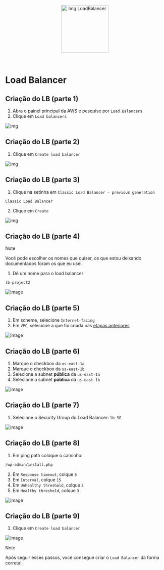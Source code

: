 <p align="center">
  <img src="https://github.com/user-attachments/assets/628d5e71-495b-403d-a95c-778325f74c3a" alt="Img LoadBalancer" width="150">
</p>
<br>

# Load Balancer

## Criação do LB (parte 1)

1. Abra o painel principal da AWS e pesquise por `Load Balancers`
2. Clique em `Load balancers`

![img](https://github.com/user-attachments/assets/14ba0268-723e-4acf-83fc-ff6a4727031e)

## Criação do LB (parte 2)

1. Clique em `Create load balancer`

![img](https://github.com/user-attachments/assets/7ee1903f-a24e-4366-a67b-7364458aad92)

## Criação do LB (parte 3)

1. Clique na setinha em `Classic Load Balancer - previous generation`

`Classic Load Balancer`

2. Clique em `Create`

![img](https://github.com/user-attachments/assets/6525aa67-9b5f-4d7b-af35-95677c3fb961)

## Criação do LB (parte 4)

> [!NOTE]
> Você pode escolher os nomes que quiser, os que estou deixando documentados foram os que eu usei.

1. Dê um nome para o load balancer

`lb-project2`

![image](https://github.com/user-attachments/assets/82bb2ee7-2103-457f-8774-ce70b3596dd6)

## Criação do LB (parte 5)

1. Em scheme, selecione `Internet-facing`
2. Em `VPC`, selecione a que foi criada nas [etapas anteriores](https://github.com/andrrade/Project2-CompassUOL-DevSecOps/blob/main/02-Dependencias/01-VPC/README.md)

![image](https://github.com/user-attachments/assets/eae02eb2-f122-4f3d-a2d2-357a12821839)

## Criação do LB (parte 6)

1. Marque o checkbox da `us-east-1a`
2. Marque o checkbox da `us-east-1b`
3. Selecione a subnet **pública** da `us-east-1a`
4. Selecione a subnet **pública** da `us-east-1b`

![image](https://github.com/user-attachments/assets/164b5590-a62e-4d4c-bfd0-6561dbc76142)

## Criação do LB (parte 7)

1. Selecione o Security Group do Load Balancer: `lb_SG`

![image](https://github.com/user-attachments/assets/9176d4ec-53e6-45af-a360-15fce6c2091e)

## Criação do LB (parte 8)

1. Em ping path coloque o caminho:

```bash
/wp-admin/install.php
```

2. Em `Response timeout`, colque `5`
3. Em `Interval`, colque `15`
4. Em `Unhealthy threshold`, colque `2`
5. Em `Healthy threshold`, colque `3`

![image](https://github.com/user-attachments/assets/4d1345bb-f92a-4055-af70-7687b0ebd690)

## Criação do LB (parte 9)

1. Clique em `Create load balancer`

![image](https://github.com/user-attachments/assets/fc35b139-3d9c-4169-b6f1-088c3bd03408)

> [!NOTE]
> Após seguir esses passos, você consegue criar o `Load Balancer` da forma correta!

